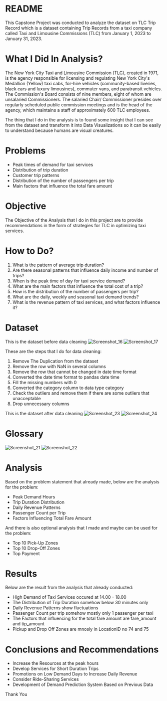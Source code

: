 # README
This Capstone Project was conducted to analyze the dataset on TLC Trip Record which is a dataset containing 
Trip Records from a taxi company called Taxi and Limousine Commissions (TLC) from January 1, 2023 to January 31, 2023.

# What I Did In Analysis?
The New York City Taxi and Limousine Commission (TLC), created in 1971, is the agency responsible for licensing and regulating New York City's Medallion (Yellow) taxi cabs, for-hire vehicles (community-based liveries, black cars and luxury limousines), commuter vans, and paratransit vehicles.
The Commission's Board consists of nine members, eight of whom are unsalaried Commissioners. The salaried Chair/ Commissioner presides over regularly scheduled public commission meetings and is the head of the agency, which maintains a staff of approximately 600 TLC employees.

The thing that I do in the analysis is to found some insight that I can see from the dataset and transform it into Data Visualizations so it can be easily to understand because humans are visual creatures.

# Problems
- Peak times of demand for taxi services
- Distribution of trip duration
- Customer trip patterns
- Distribution of the number of passengers per trip
- Main factors that influence the total fare amount

# Objective 
The Objective of the Analysis that I do in this project are to provide recommendations in the form of strategies for TLC in optimizing taxi services. 

# How to Do?
1.	What is the pattern of average trip duration?
2.	Are there seasonal patterns that influence daily income and number of trips?
3.  When is the peak time of day for taxi service demand?
4.  What are the main factors that influence the total cost of a trip?
5.  How is the distribution of the number of passengers per trip?
6. What are the daily, weekly and seasonal taxi demand trends?
7. What is the revenue pattern of taxi services, and what factors influence it?

# Dataset
This is the dataset before data cleaning
![Screenshot_16](https://github.com/user-attachments/assets/8a838f13-09c9-43f0-8264-d2262e16681a)
![Screenshot_17](https://github.com/user-attachments/assets/bb1c8ace-7547-4e87-a288-013c23003542)

These are the steps that I do for data cleaning:
1. Remove The Duplication from the dataset
2. Remove the row with NaN in several columns
3. Remove the row that cannot be changed in date time format
4. Converted the date time format to pandas date time
5. Fill the missing numbers with 0
6. Converted the category column to data type category
7. Check the outliers and remove them if there are some outliers that unacceptable
8. Drop unnecessary columns
   
This is the dataset after data cleaning
![Screenshot_23](https://github.com/user-attachments/assets/ed227f34-45ac-439c-880d-7772a0a79cd6)
![Screenshot_24](https://github.com/user-attachments/assets/0ed82c86-69ba-412e-a658-e6a288c5c818)



# Glossary
![Screenshot_21](https://github.com/user-attachments/assets/c7622752-336c-4f08-aac1-ec94ec6bea29)
![Screenshot_22](https://github.com/user-attachments/assets/600ef177-bdf2-4aa9-9b96-2645f796c729)

# Analysis

Based on the problem statement that already made, below are the analysis for the problem:
- Peak Demand Hours
- Trip Duration Distribution
- Daily Revenue Patterns
- Passenger Count per Trip
- Factors Influencing Total Fare Amount
  
And there is also optional analysis that I made and maybe can be used for the problem:
- Top 10 Pick-Up Zones
- Top 10 Drop-Off Zones
- Top Payment

# Results

Below are the result from the analysis that already conducted:
- High Demand of Taxi Services occured at 14.00 - 18.00
- The Distribution of Trip Duration somehow below 30 minutes only
- Daily Revenue Patterns show fluctuations
- Passenger Count per trip somehow mostly only 1 passenger per taxi
- The Factors that influencing for the total fare amount are fare_amount and tip_amount
- Pickup and Drop Off Zones are mnosly in LocationID no 74 and 75

  

# Conclusions and Recommendations
- Increase the Resources at the peak hours
- Develop Services for Short Duration Trips
- Promotions on Low Demand Days to Increase Daily Revenue
- Consider Ride-Sharing Services
- Development of Demand Prediction System Based on Previous Data

Thank You































